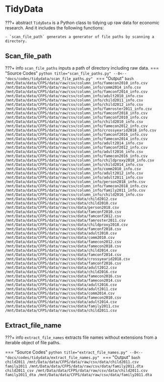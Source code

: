 # TidyData

???+ abstract
    `TidyData` is a Python class to tidying up raw data for economic research. And it includes the following functions:

    - `scan_file_path` generates a generator of file paths by scanning a directory. 


## Scan_file_path
???+ info 
    `scan_file_paths` inputs a path of directory including raw data. 
=== "Source Codes"
    ```python title="scan_file_paths.py"
    --8<-- "docs/codes/tidydata/scan_file_paths.py"
    ```
=== "Output"
    ```bash
    /mnt/Data/data/CFPS/data/raw/csv/column_info/famecon2010_info.csv
    /mnt/Data/data/CFPS/data/raw/csv/column_info/comm2014_info.csv
    /mnt/Data/data/CFPS/data/raw/csv/column_info/famconf2014_info.csv
    /mnt/Data/data/CFPS/data/raw/csv/column_info/adult2010_info.csv
    /mnt/Data/data/CFPS/data/raw/csv/column_info/child2011_info.csv
    /mnt/Data/data/CFPS/data/raw/csv/column_info/child2012_info.csv
    /mnt/Data/data/CFPS/data/raw/csv/column_info/famroster2011_info.csv
    /mnt/Data/data/CFPS/data/raw/csv/column_info/famconf2018_info.csv
    /mnt/Data/data/CFPS/data/raw/csv/column_info/famconf2010_info.csv
    /mnt/Data/data/CFPS/data/raw/csv/column_info/child2010_info.csv
    /mnt/Data/data/CFPS/data/raw/csv/column_info/famecon2012_info.csv
    /mnt/Data/data/CFPS/data/raw/csv/column_info/crossyearid2018_info.csv
    /mnt/Data/data/CFPS/data/raw/csv/column_info/famconf2016_info.csv
    /mnt/Data/data/CFPS/data/raw/csv/column_info/famecon2014_info.csv
    /mnt/Data/data/CFPS/data/raw/csv/column_info/adult2014_info.csv
    /mnt/Data/data/CFPS/data/raw/csv/column_info/famconf2012_info.csv
    /mnt/Data/data/CFPS/data/raw/csv/column_info/adult2016_info.csv
    /mnt/Data/data/CFPS/data/raw/csv/column_info/famecon2016_info.csv
    /mnt/Data/data/CFPS/data/raw/csv/column_info/childproxy2018_info.csv
    /mnt/Data/data/CFPS/data/raw/csv/column_info/child2014_info.csv
    /mnt/Data/data/CFPS/data/raw/csv/column_info/comm2010_info.csv
    /mnt/Data/data/CFPS/data/raw/csv/column_info/adult2012_info.csv
    /mnt/Data/data/CFPS/data/raw/csv/column_info/adult2011_info.csv
    /mnt/Data/data/CFPS/data/raw/csv/column_info/person2018_info.csv
    /mnt/Data/data/CFPS/data/raw/csv/column_info/famecon2018_info.csv
    /mnt/Data/data/CFPS/data/raw/csv/column_info/family2011_info.csv
    /mnt/Data/data/CFPS/data/raw/csv/column_info/child2016_info.csv
    /mnt/Data/data/CFPS/data/raw/csv/data/child2012.csv
    /mnt/Data/data/CFPS/data/raw/csv/data/child2010.csv
    /mnt/Data/data/CFPS/data/raw/csv/data/person2018.csv
    /mnt/Data/data/CFPS/data/raw/csv/data/famconf2010.csv
    /mnt/Data/data/CFPS/data/raw/csv/data/famconf2012.csv
    /mnt/Data/data/CFPS/data/raw/csv/data/famroster2011.csv
    /mnt/Data/data/CFPS/data/raw/csv/data/childproxy2018.csv
    /mnt/Data/data/CFPS/data/raw/csv/data/famconf2018.csv
    /mnt/Data/data/CFPS/data/raw/csv/data/adult2010.csv
    /mnt/Data/data/CFPS/data/raw/csv/data/comm2010.csv
    /mnt/Data/data/CFPS/data/raw/csv/data/famecon2012.csv
    /mnt/Data/data/CFPS/data/raw/csv/data/famecon2018.csv
    /mnt/Data/data/CFPS/data/raw/csv/data/child2014.csv
    /mnt/Data/data/CFPS/data/raw/csv/data/famconf2014.csv
    /mnt/Data/data/CFPS/data/raw/csv/data/crossyearid2018.csv
    /mnt/Data/data/CFPS/data/raw/csv/data/famconf2016.csv
    /mnt/Data/data/CFPS/data/raw/csv/data/adult2012.csv
    /mnt/Data/data/CFPS/data/raw/csv/data/child2016.csv
    /mnt/Data/data/CFPS/data/raw/csv/data/famecon2016.csv
    /mnt/Data/data/CFPS/data/raw/csv/data/famecon2014.csv
    /mnt/Data/data/CFPS/data/raw/csv/data/adult2016.csv
    /mnt/Data/data/CFPS/data/raw/csv/data/adult2011.csv
    /mnt/Data/data/CFPS/data/raw/csv/data/comm2014.csv
    /mnt/Data/data/CFPS/data/raw/csv/data/famecon2010.csv
    /mnt/Data/data/CFPS/data/raw/csv/data/adult2014.csv
    /mnt/Data/data/CFPS/data/raw/csv/data/family2011.csv
    /mnt/Data/data/CFPS/data/raw/csv/data/child2011.csv
    ```

## Extract_file_name
???+ info
    `extract_file_names` extracts file names without extensions from a iterable object of file paths.

=== "Source Codes"
    ```python title="extract_file_names.py"
    --8<-- "docs/codes/tidydata/extract_file_names.py"
    ```
=== "Output"
    ```bash
    child2011 /mnt/Data/data/CFPS/data/raw/csv/data/child2011.csv
    family2011 /mnt/Data/data/CFPS/data/raw/csv/data/family2011.dta
    child2011_csv /mnt/Data/data/CFPS/data/raw/csv/data/child2011.csv
    family2011_dta /mnt/Data/data/CFPS/data/raw/csv/data/family2011.dta
    ```






